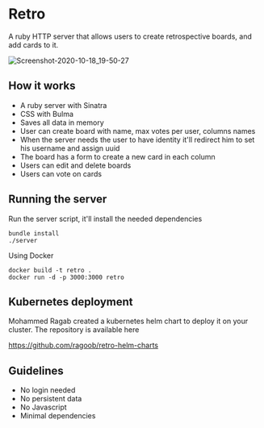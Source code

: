 Retro
=====

A ruby HTTP server that allows users to create retrospective boards, and add
cards to it.

![Screenshot-2020-10-18_19-50-27](https://user-images.githubusercontent.com/54403/96375767-4028d700-117b-11eb-9794-e803118306bd.png)


## How it works

- A ruby server with Sinatra
- CSS with Bulma
- Saves all data in memory
- User can create board with name, max votes per user, columns names
- When the server needs the user to have identity it'll redirect him to set his username and assign uuid
- The board has a form to create a new card in each column
- Users can edit and delete boards
- Users can vote on cards

## Running the server

Run the server script, it'll install the needed dependencies
```
bundle install
./server
```

Using Docker

```
docker build -t retro .
docker run -d -p 3000:3000 retro
```

## Kubernetes deployment

Mohammed Ragab created a kubernetes helm chart to deploy it on your cluster. The repository is available here

https://github.com/ragoob/retro-helm-charts

## Guidelines

- No login needed
- No persistent data
- No Javascript
- Minimal dependencies
